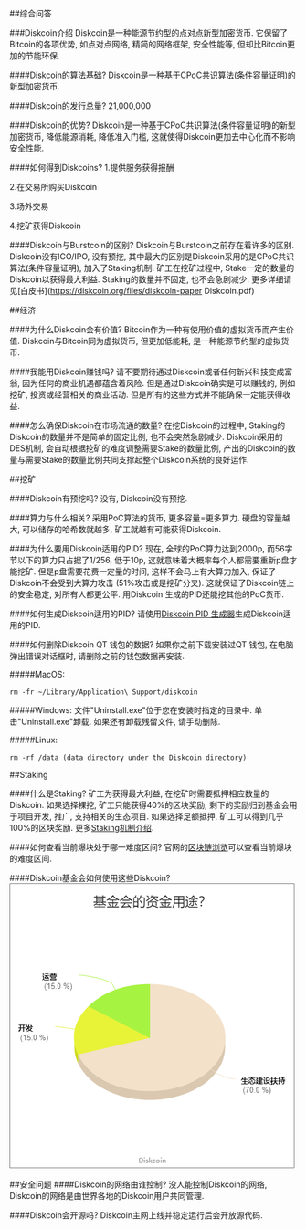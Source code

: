 ##综合问答

###Diskcoin介绍
Diskcoin是一种能源节约型的点对点新型加密货币. 它保留了Bitcoin的各项优势, 如点对点网络, 精简的网络框架, 安全性能等, 但却比Bitcoin更加的节能环保.

####Diskcoin的算法基础?
Diskcoin是一种基于CPoC共识算法(条件容量证明)的新型加密货币.

####Diskcoin的发行总量?
21,000,000

####Diskcoin的优势?
Diskcoin是一种基于CPoC共识算法(条件容量证明)的新型加密货币, 降低能源消耗, 降低准入门槛, 这就使得Diskcoin更加去中心化而不影响安全性能.

####如何得到Diskcoins?
1.提供服务获得报酬

2.在交易所购买Diskcoin

3.场外交易

4.挖矿获得Diskcoin

####Diskcoin与Burstcoin的区别?
Diskcoin与Burstcoin之前存在着许多的区别. Diskcoin没有ICO/IPO, 没有预挖, 其中最大的区别是Diskcoin采用的是CPoC共识算法(条件容量证明), 加入了Staking机制. 矿工在挖矿过程中, Stake一定的数量的Diskcoin以获得最大利益. Staking的数量并不固定, 也不会急剧减少.
更多详细请见[白皮书](https://diskcoin.org/files/diskcoin-paper Diskcoin.pdf)

##经济

####为什么Diskcoin会有价值?
Bitcoin作为一种有使用价值的虚拟货币而产生价值. Diskcoin与Bitcoin同为虚拟货币, 但更加低能耗, 是一种能源节约型的虚拟货币.

####我能用Diskcoin赚钱吗?
请不要期待通过Diskcoin或者任何新兴科技变成富翁, 因为任何的商业机遇都蕴含着风险. 但是通过Diskcoin确实是可以赚钱的, 例如挖矿, 投资或经营相关的商业活动. 但是所有的这些方式并不能确保一定能获得收益.

####怎么确保Diskcoin在市场流通的数量?
在挖Diskcoin的过程中, Staking的Diskcoin的数量并不是简单的固定比例, 也不会突然急剧减少. Diskcoin采用的DES机制, 会自动根据挖矿的难度调整需要Stake的数量比例, 产出的Diskcoin的数量与需要Stake的数量比例共同支撑起整个Diskcoin系统的良好运作.

##挖矿

####Diskcoin有预挖吗?
没有, Diskcoin没有预挖.

####算力与什么相关?
采用PoC算法的货币, 更多容量=更多算力. 硬盘的容量越大, 可以储存的哈希数就越多, 矿工就越有可能获得Diskcoin.

####为什么要用Diskcoin适用的PID?
现在, 全球的PoC算力达到2000p, 而56字节以下的算力只占据了1/256, 低于10p, 这就意味着大概率每个人都需要重新p盘才能挖矿. 但是p盘需要花费一定量的时间, 这样不会马上有大算力加入, 保证了Diskcoin不会受到大算力攻击 (51%攻击或是挖矿分叉). 这就保证了Diskcoin链上的安全稳定, 对所有人都更公平. 用Diskcoin 生成的PID还能挖其他的PoC货币.

####如何生成Diskcoin适用的PID?
请使用[Diskcoin PID 生成器](https://diskcoin.org/PidGenerator/)生成Diskcoin适用的PID.

####如何删除Diskcoin QT 钱包的数据?
如果你之前下载安装过QT 钱包, 在电脑弹出错误对话框时, 请删除之前的钱包数据再安装.

#####MacOS:
```
rm -fr ~/Library/Application\ Support/diskcoin
```

#####Windows:
文件"Uninstall.exe"位于您在安装时指定的目录中. 单击"Uninstall.exe"卸载. 如果还有卸载残留文件, 请手动删除.

#####Linux: 
```
rm -rf /data (data directory under the Diskcoin directory)
```

##Staking

####什么是Staking?
矿工为获得最大利益, 在挖矿时需要抵押相应数量的Diskcoin. 如果选择裸挖, 矿工只能获得40%的区块奖励, 剩下的奖励归到基金会用于项目开发, 推广, 支持相关的生态项目. 如果选择足额抵押, 矿工可以得到几乎100%的区块奖励. 更多[Staking机制介绍](https://diskcoin.org/files/diskcoin-paper/Diskcoin.pdf).

####如何查看当前爆块处于哪一难度区间?
官网的[区块链浏览](https://explorer.diskcoin.org/)可以查看当前爆块的难度区间.

####Diskcoin基金会如何使用这些Diskcoin?
![alt](image/Foundationcn.png)

##安全问题
####Diskcoin的网络由谁控制?
没人能控制Diskcoin的网络, Diskcoin的网络是由世界各地的Diskcoin用户共同管理.

####Diskcoin会开源吗?
Diskcoin主网上线并稳定运行后会开放源代码.
